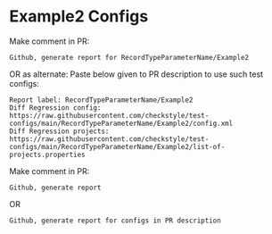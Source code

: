 # Example2 Configs
Make comment in PR:
```
Github, generate report for RecordTypeParameterName/Example2
```
OR as alternate:
Paste below given to PR description to use such test configs:
```
Report label: RecordTypeParameterName/Example2
Diff Regression config: https://raw.githubusercontent.com/checkstyle/test-configs/main/RecordTypeParameterName/Example2/config.xml
Diff Regression projects: https://raw.githubusercontent.com/checkstyle/test-configs/main/RecordTypeParameterName/Example2/list-of-projects.properties
```
Make comment in PR:
```
Github, generate report
```
OR
```
Github, generate report for configs in PR description
```
